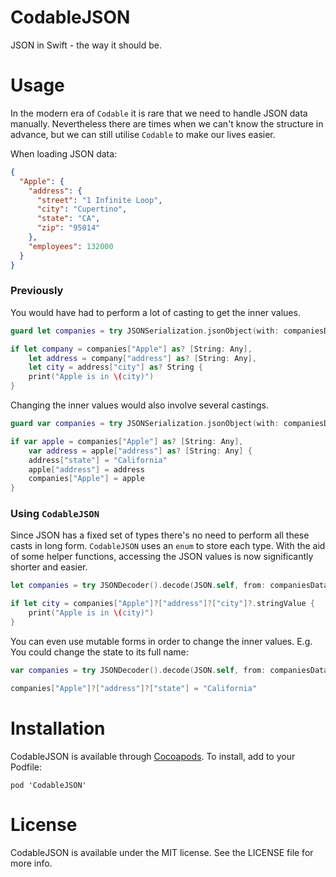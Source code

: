 # CodableJSON

JSON in Swift - the way it should be.

# Usage

In the modern era of `Codable` it is rare that we need to handle JSON data manually. Nevertheless there are times when we can't know the structure in advance, but we can still utilise `Codable` to make our lives easier.

When loading JSON data:

```JSON
{
  "Apple": {
    "address": {
      "street": "1 Infinite Loop",
      "city": "Cupertino",
      "state": "CA",
      "zip": "95014"
    },
    "employees": 132000
  }
}
```

### Previously

You would have had to perform a lot of casting to get the inner values.

```Swift
guard let companies = try JSONSerialization.jsonObject(with: companiesData) as? [String: Any] else { return }

if let company = companies["Apple"] as? [String: Any],
    let address = company["address"] as? [String: Any],
    let city = address["city"] as? String {
    print("Apple is in \(city)")
}
```

Changing the inner values would also involve several castings.

```Swift
guard var companies = try JSONSerialization.jsonObject(with: companiesData) as? [String: Any] else { return }

if var apple = companies["Apple"] as? [String: Any],
    var address = apple["address"] as? [String: Any] {
    address["state"] = "California"
    apple["address"] = address
    companies["Apple"] = apple
}
```

### Using `CodableJSON`

Since JSON has a fixed set of types there's no need to perform all these casts in long form. `CodableJSON` uses an `enum` to store each type. With the aid of some helper functions, accessing the JSON values is now significantly shorter and easier.

```Swift
let companies = try JSONDecoder().decode(JSON.self, from: companiesData)

if let city = companies["Apple"]?["address"]?["city"]?.stringValue {
    print("Apple is in \(city)")
}
```

You can even use mutable forms in order to change the inner values. E.g. You could change the state to its full name:

```Swift
var companies = try JSONDecoder().decode(JSON.self, from: companiesData)

companies["Apple"]?["address"]?["state"] = "California"
```

# Installation

CodableJSON is available through [Cocoapods](https://cocoapods.org). To install, add to your Podfile:

```
pod 'CodableJSON'
```

# License

CodableJSON is available under the MIT license. See the LICENSE file for more info.
